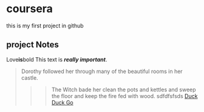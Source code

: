 # coursera
this is my first project in github
## project Notes

Love**is**bold
This text is ***really important***.
> Dorothy followed her through many of the beautiful rooms in her castle.
> >> The Witch bade her clean the pots and kettles and sweep the floor and keep the fire fed with wood.
> >> sdfdfsfsds
[Duck Duck Go](https://duckduckgo.com)
